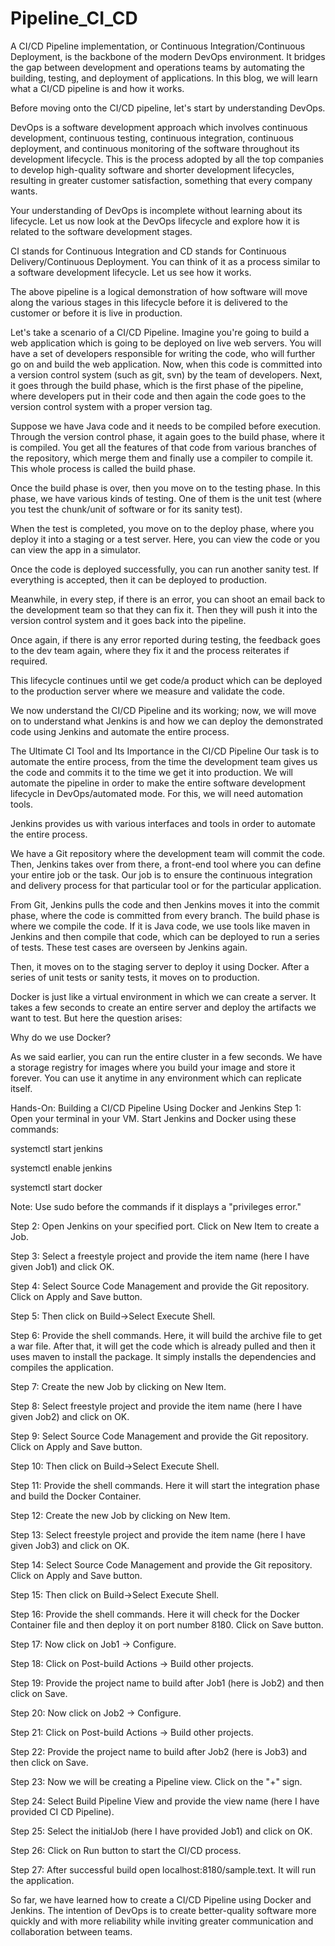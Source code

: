 # Pipeline_CI_CD

A CI/CD Pipeline implementation, or Continuous Integration/Continuous Deployment, is the backbone of the modern DevOps environment. It bridges the gap between development and operations teams by automating the building, testing, and deployment of applications. In this blog, we will learn what a CI/CD pipeline is and how it works.

Before moving onto the CI/CD pipeline, let's start by understanding DevOps.

DevOps is a software development approach which involves continuous development, continuous testing, continuous integration, continuous deployment, and continuous monitoring of the software throughout its development lifecycle. This is the process adopted by all the top companies to develop high-quality software and shorter development lifecycles, resulting in greater customer satisfaction, something that every company wants.

Your understanding of DevOps is incomplete without learning about its lifecycle. Let us now look at the DevOps lifecycle and explore how it is related to the software development stages.



CI stands for Continuous Integration and CD stands for Continuous Delivery/Continuous Deployment. You can think of it as a process similar to a software development lifecycle.
Let us see how it works.

The above pipeline is a logical demonstration of how software will move along the various stages in this lifecycle before it is delivered to the customer or before it is live in production.

Let's take a scenario of a CI/CD Pipeline. Imagine you're going to build a web application which is going to be deployed on live web servers. You will have a set of developers responsible for writing the code, who will further go on and build the web application. Now, when this code is committed into a version control system (such as git, svn) by the team of developers. Next, it goes through the build phase, which is the first phase of the pipeline, where developers put in their code and then again the code goes to the version control system with a proper version tag.

Suppose we have Java code and it needs to be compiled before execution. Through the version control phase, it again goes to the build phase, where it is compiled. You get all the features of that code from various branches of the repository, which merge them and finally use a compiler to compile it. This whole process is called the build phase.

Once the build phase is over, then you move on to the testing phase. In this phase, we have various kinds of testing. One of them is the unit test (where you test the chunk/unit of software or for its sanity test).

When the test is completed, you move on to the deploy phase, where you deploy it into a staging or a test server. Here, you can view the code or you can view the app in a simulator.



Once the code is deployed successfully, you can run another sanity test. If everything is accepted, then it can be deployed to production.



Meanwhile, in every step, if there is an error, you can shoot an email back to the development team so that they can fix it. Then they will push it into the version control system and it goes back into the pipeline.

Once again, if there is any error reported during testing, the feedback goes to the dev team again, where they fix it and the process reiterates if required.



This lifecycle continues until we get code/a product which can be deployed to the production server where we measure and validate the code.

We now understand the CI/CD Pipeline and its working; now, we will move on to understand what Jenkins is and how we can deploy the demonstrated code using Jenkins and automate the entire process.

The Ultimate CI Tool and Its Importance in the CI/CD Pipeline
Our task is to automate the entire process, from the time the development team gives us the code and commits it to the time we get it into production. We will automate the pipeline in order to make the entire software development lifecycle in DevOps/automated mode. For this, we will need automation tools.

Jenkins provides us with various interfaces and tools in order to automate the entire process.

We have a Git repository where the development team will commit the code. Then, Jenkins takes over from there, a front-end tool where you can define your entire job or the task. Our job is to ensure the continuous integration and delivery process for that particular tool or for the particular application.

From Git, Jenkins pulls the code and then Jenkins moves it into the commit phase, where the code is committed from every branch. The build phase is where we compile the code. If it is Java code, we use tools like maven in Jenkins and then compile that code, which can be deployed to run a series of tests. These test cases are overseen by Jenkins again.

Then, it moves on to the staging server to deploy it using Docker. After a series of unit tests or sanity tests, it moves on to production.

Docker is just like a virtual environment in which we can create a server. It takes a few seconds to create an entire server and deploy the artifacts we want to test. But here the question arises:

Why do we use Docker?

As we said earlier, you can run the entire cluster in a few seconds. We have a storage registry for images where you build your image and store it forever. You can use it anytime in any environment which can replicate itself.

Hands-On: Building a CI/CD Pipeline Using Docker and Jenkins
Step 1: Open your terminal in your VM. Start Jenkins and Docker using these commands:

 systemctl start jenkins 

 systemctl enable jenkins 

 systemctl start docker 

Note: Use sudo before the commands if it displays a "privileges error."

Step 2: Open Jenkins on your specified port. Click on New Item to create a Job.

Step 3: Select a freestyle project and provide the item name (here I have given Job1) and click OK.


Step 4: Select Source Code Management and provide the Git repository. Click on Apply and Save button.



Step 5: Then click on Build->Select Execute Shell. 



Step 6: Provide the shell commands. Here, it will build the archive file to get a war file. After that, it will get the code which is already pulled and then it uses maven to install the package. It simply installs the dependencies and compiles the application.



Step 7: Create the new Job by clicking on New Item.



Step 8: Select freestyle project and provide the item name (here I have given Job2) and click on OK.



Step 9: Select Source Code Management and provide the Git repository. Click on Apply and Save button.



Step 10: Then click on Build->Select Execute Shell. 



Step 11: Provide the shell commands. Here it will start the integration phase and build the Docker Container.



Step 12: Create the new Job by clicking on New Item.



Step 13: Select freestyle project and provide the item name (here I have given Job3) and click on OK.



Step 14: Select Source Code Management and provide the Git repository. Click on Apply and Save button.



Step 15: Then click on Build->Select Execute Shell. 



Step 16: Provide the shell commands. Here it will check for the Docker Container file and then deploy it on port number 8180. Click on Save button.



Step 17: Now click on Job1 -> Configure.



Step 18: Click on Post-build Actions -> Build other projects.



Step 19: Provide the project name to build after Job1 (here is Job2) and then click on Save.



Step 20: Now click on Job2 -> Configure.





Step 21: Click on Post-build Actions -> Build other projects.



Step 22: Provide the project name to build after Job2 (here is Job3) and then click on Save.



Step 23: Now we will be creating a Pipeline view. Click on the "+" sign.



Step 24: Select Build Pipeline View and provide the view name (here I have provided CI CD Pipeline).



Step 25: Select the initialJob (here I have provided Job1) and click on OK.



Step 26: Click on Run button to start the CI/CD process.



Step 27: After successful build open localhost:8180/sample.text. It will run the application.



So far, we have learned how to create a CI/CD Pipeline using Docker and Jenkins. The intention of DevOps is to create better-quality software more quickly and with more reliability while inviting greater communication and collaboration between teams.
